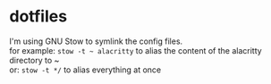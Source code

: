 # dotfiles

I'm using GNU Stow to symlink the config files.\
for example: `stow -t ~ alacritty` to alias the content of the alacritty directory to ~\
or: `stow -t */` to alias everything at once




